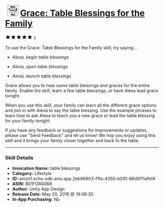 # &nbsp;<img src="skill_icon" alt="Grace: Table Blessings for the Family icon" width="36"> [Grace: Table Blessings for the Family](http://alexa.amazon.com/#skills/amzn1.echo-sdk-ams.app.2eb96903-f1fa-4260-b091-86d5f11afbf4)
![5 stars](../../images/ic_star_black_18dp_1x.png)![5 stars](../../images/ic_star_black_18dp_1x.png)![5 stars](../../images/ic_star_black_18dp_1x.png)![5 stars](../../images/ic_star_black_18dp_1x.png)![5 stars](../../images/ic_star_black_18dp_1x.png) 1

To use the Grace: Table Blessings for the Family skill, try saying...

* *Alexa, begin table blessings*

* *Alexa, open table blessings*

* *Alexa, launch table blessings*

Grace allows you to hear some table blessings and graces for the entire family. Enable the skill, learn a few table blessings, or have Alexa lead grace tonight.

When you use this skill, your family can learn all the different grace options and join in with Alexa to say the table blessing. Use the example phrases to learn how to ask Alexa to teach you a new grace or lead the table blessing for your family tonight.

If you have any feedback or suggestions for improvements or updates, please use "Send Feedback" and let us know! We hop you enjoy using this skill and it brings your family closer together and back to the table.

***

### Skill Details

* **Invocation Name:** table blessings
* **Category:** Lifestyle
* **ID:** amzn1.echo-sdk-ams.app.2eb96903-f1fa-4260-b091-86d5f11afbf4
* **ASIN:** B01FOR4068
* **Author:** Unity App Design
* **Release Date:** May 20, 2016 @ 18:08:30
* **In-App Purchasing:** No
